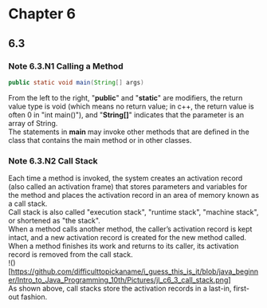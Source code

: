# Chapter 6
## 6.3
### Note 6.3.N1 Calling a Method
```java
public static void main(String[] args)
```
From the left to the right, "**public**" and "**static**" are modifiers, the return value type is void (which means no return value; in c++, the return value is often 0 in "int main()"), and "**String\[]**" indicates that the parameter is an array of String.   
The statements in **main** may invoke other methods that are defined in the class that contains the main method or in other classes.  

### Note 6.3.N2 Call Stack  
Each time a method is invoked, the system creates an activation record (also called an activation frame) that stores parameters and variables for the method and places the activation record in an area of memory known as a call stack.  
Call stack is also called "execution stack", "runtime stack", "machine stack", or shortened as "the stack".  
When a method calls another method, the caller’s activation record is kept intact, and a new activation record is created for the new method called. When a method finishes its work and returns to its caller, its activation record is removed from the call stack.  
!()[https://github.com/difficulttopickaname/i_guess_this_is_it/blob/java_beginner/Intro_to_Java_Programming_10th/Pictures/jl_c6_3_call_stack.png]  
As shown above, call stacks store the activation records in a last-in, first-out fashion.
